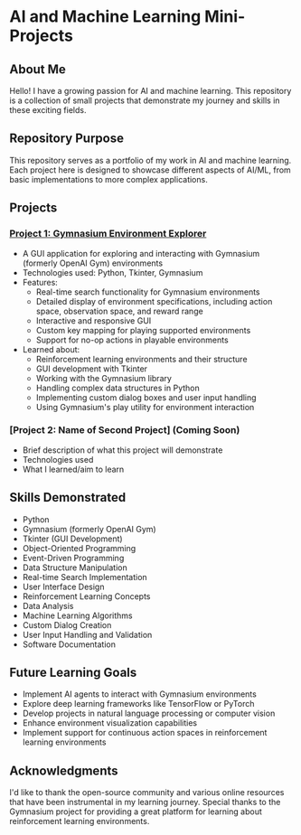 # AI and Machine Learning Mini-Projects

## About Me
Hello! I have a growing passion for AI and machine learning. This repository is a collection of small projects that demonstrate my journey and skills in these exciting fields.

## Repository Purpose
This repository serves as a portfolio of my work in AI and machine learning. Each project here is designed to showcase different aspects of AI/ML, from basic implementations to more complex applications.

## Projects

### [Project 1: Gymnasium Environment Explorer](./gymnasium-environment-explorer)
- A GUI application for exploring and interacting with Gymnasium (formerly OpenAI Gym) environments
- Technologies used: Python, Tkinter, Gymnasium
- Features:
  - Real-time search functionality for Gymnasium environments
  - Detailed display of environment specifications, including action space, observation space, and reward range
  - Interactive and responsive GUI
  - Custom key mapping for playing supported environments
  - Support for no-op actions in playable environments
- Learned about:
  - Reinforcement learning environments and their structure
  - GUI development with Tkinter
  - Working with the Gymnasium library
  - Handling complex data structures in Python
  - Implementing custom dialog boxes and user input handling
  - Using Gymnasium's play utility for environment interaction

### [Project 2: Name of Second Project] (Coming Soon)
- Brief description of what this project will demonstrate
- Technologies used
- What I learned/aim to learn

## Skills Demonstrated
- Python
- Gymnasium (formerly OpenAI Gym)
- Tkinter (GUI Development)
- Object-Oriented Programming
- Event-Driven Programming
- Data Structure Manipulation
- Real-time Search Implementation
- User Interface Design
- Reinforcement Learning Concepts
- Data Analysis
- Machine Learning Algorithms
- Custom Dialog Creation
- User Input Handling and Validation
- Software Documentation

## Future Learning Goals
- Implement AI agents to interact with Gymnasium environments
- Explore deep learning frameworks like TensorFlow or PyTorch
- Develop projects in natural language processing or computer vision
- Enhance environment visualization capabilities
- Implement support for continuous action spaces in reinforcement learning environments

## Acknowledgments
I'd like to thank the open-source community and various online resources that have been instrumental in my learning journey. Special thanks to the Gymnasium project for providing a great platform for learning about reinforcement learning environments.
